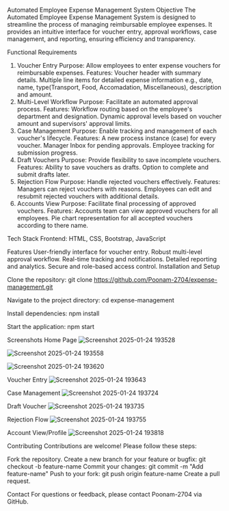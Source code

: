 Automated Employee Expense Management System
Objective
The Automated Employee Expense Management System is designed to streamline the process of managing reimbursable employee expenses. It provides an intuitive interface for voucher entry, approval workflows, 
case management, and reporting, ensuring efficiency and transparency.

Functional Requirements
1. Voucher Entry
Purpose: Allow employees to enter expense vouchers for reimbursable expenses.
Features:
Voucher header with summary details.
Multiple line items for detailed expense information e.g., date, name, type(Transport, Food, Accomadation, Miscellaneous), description and amount.
2. Multi-Level Workflow
Purpose: Facilitate an automated approval process.
Features:
Workflow routing based on the employee's department and designation.
Dynamic approval levels based on voucher amount and supervisors' approval limits.
3. Case Management
Purpose: Enable tracking and management of each voucher's lifecycle.
Features:
A new process instance (case) for every voucher.
Manager Inbox for pending approvals.
Employee tracking for submission progress.
4. Draft Vouchers
Purpose: Provide flexibility to save incomplete vouchers.
Features:
Ability to save vouchers as drafts.
Option to complete and submit drafts later.
5. Rejection Flow
Purpose: Handle rejected vouchers effectively.
Features:
Managers can reject vouchers with reasons.
Employees can edit and resubmit rejected vouchers with additional details.
6. Accounts View
Purpose: Facilitate final processing of approved vouchers.
Features:
Accounts team can view approved vouchers for all employees.
Pie chart representation for all accepted vouchers according to there name.

Tech Stack
Frontend: HTML, CSS, Bootstrap, JavaScript

Features
User-friendly interface for voucher entry.
Robust multi-level approval workflow.
Real-time tracking and notifications.
Detailed reporting and analytics.
Secure and role-based access control.
Installation and Setup

Clone the repository:
git clone https://github.com/Poonam-2704/expense-management.git

Navigate to the project directory:
cd expense-management

Install dependencies:
npm install 

Start the application:
npm start 

Screenshots
Home Page
![Screenshot 2025-01-24 193528](https://github.com/user-attachments/assets/ddd6634e-1ed7-4fe7-8205-35e855564bf9)

![Screenshot 2025-01-24 193558](https://github.com/user-attachments/assets/45c4d2b6-cc62-4ab1-8268-9ffcccfa57bd)

![Screenshot 2025-01-24 193620](https://github.com/user-attachments/assets/5f1938c0-b242-41ee-8435-2ee78523cbe3)

Voucher Entry
![Screenshot 2025-01-24 193643](https://github.com/user-attachments/assets/114d2120-b2fb-432b-af9f-9532690f700e)

Case Management
![Screenshot 2025-01-24 193724](https://github.com/user-attachments/assets/6230b407-0e00-4bea-bdc8-32252cb4f2a5)

Draft Voucher
![Screenshot 2025-01-24 193735](https://github.com/user-attachments/assets/0b4685c8-ec15-4d46-96c4-930c3d28734d)

Rejection Flow
![Screenshot 2025-01-24 193755](https://github.com/user-attachments/assets/7f98a055-9125-4265-9768-771e1dcf7a2c)

Account View/Profile
![Screenshot 2025-01-24 193818](https://github.com/user-attachments/assets/656e669d-fa90-41e6-b0b8-ec9396a3e45a)



Contributing
Contributions are welcome! Please follow these steps:

Fork the repository.
Create a new branch for your feature or bugfix:
git checkout -b feature-name
Commit your changes:
git commit -m "Add feature-name"
Push to your fork:
git push origin feature-name
Create a pull request.

Contact
For questions or feedback, please contact Poonam-2704 via GitHub.

